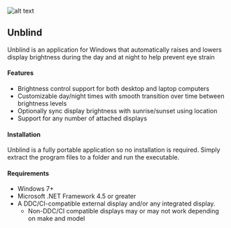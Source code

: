 ![alt text](http://nicowalker.com/Images/unblind_1_s.png "Unblind Main Window")

## Unblind

Unblind is an application for Windows that automatically raises and lowers display brightness during the day and at night to help prevent eye strain

#### Features
* Brightness control support for both desktop and laptop computers
* Customizable day/night times with smooth transition over time between brightness levels
* Optionally sync display brightness with sunrise/sunset using location
* Support for any number of attached displays

#### Installation
Unblind is a fully portable application so no installation is required. Simply extract the program files to a folder and run the executable.

#### Requirements
* Windows 7+
* Microsoft .NET Framework 4.5 or greater
* A DDC/CI-compatible external display and/or any integrated display. 
  * Non-DDC/CI compatible displays may or may not work depending on make and model
